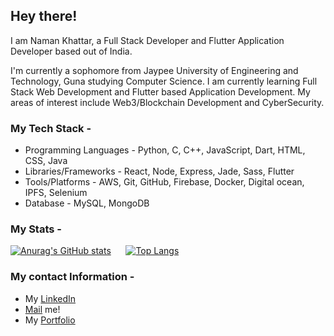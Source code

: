  ## Hey there!
 
 I am Naman Khattar, a Full Stack Developer and Flutter Application Developer based out of India.
 
I'm currently a sophomore from Jaypee University of Engineering and Technology, Guna studying Computer Science. I am currently learning Full Stack Web Development and Flutter based Application Development. My areas of interest include Web3/Blockchain Development and CyberSecurity. 
 
 ### My Tech Stack - 
 * Programming Languages - Python, C, C++, JavaScript, Dart, HTML, CSS, Java <br>
 * Libraries/Frameworks - React, Node, Express, Jade, Sass, Flutter
 * Tools/Platforms - AWS, Git, GitHub, Firebase, Docker, Digital ocean, IPFS, Selenium
 * Database - MySQL, MongoDB
 
 ### My Stats - 
 [![Anurag's GitHub stats](https://github-readme-stats.vercel.app/api?username=NaK915&hide=stars,issues,contribs&count_private=true&show_icons=true&theme=tokyonight&hide_border=true&border_radius=10&include_all_commits=true)](https://github.com/anuraghazra/github-readme-stats) &nbsp;&nbsp;&nbsp;&nbsp; [![Top Langs](https://github-readme-stats.vercel.app/api/top-langs/?username=NaK915&layout=compact&theme=tokyonight&hide_border=true&border_radius=10)](https://github.com/anuraghazra/github-readme-stats)
 
 
 
 
 
 
### My contact Information -
* My [LinkedIn](https://in.linkedin.com/in/naman-khattar-3594ba1b9)<br>
* [Mail](mailto:khattarnaman915@gmail.com) me!
* My [Portfolio](https://nak915.github.io/portfolio)
